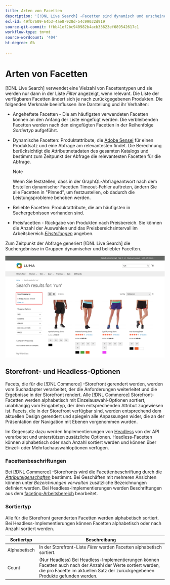 ```yaml
---
title: Arten von Facetten
description: '[!DNL Live Search] -Facetten sind dynamisch und erscheinen in der Filterliste, falls relevant.'
exl-id: 49fb7609-64b3-4ae8-928d-54c99032d919
source-git-commit: ffbb41ef2bc940982b4acb33623ef689542617c1
workflow-type: tm+mt
source-wordcount: '404'
ht-degree: 0%

---
```


# Arten von Facetten

[!DNL Live Search] verwendet eine Vielzahl von Facettentypen und sie werden nur dann in der Liste *Filter* angezeigt, wenn relevant. Die Liste der verfügbaren Facetten ändert sich je nach zurückgegebenen Produkten. Die folgenden Merkmale beeinflussen ihre Darstellung und ihr Verhalten:

* Angeheftete Facetten - Die am häufigsten verwendeten Facetten können an den Anfang der Liste eingefügt werden. Die verbleibenden Facetten werden nach den eingefügten Facetten in der Reihenfolge *Sortiertyp* aufgeführt.
* Dynamische Facetten: Produktattribute, die [Adobe Sensei](https://www.adobe.com/sensei.html) für einen Produktsatz und eine Abfrage am relevantesten findet. Die Berechnung berücksichtigt die Attributmetadaten des gesamten Katalogs und bestimmt zum Zeitpunkt der Abfrage die relevantesten Facetten für die Abfrage.

  >[!NOTE]
  >
  >Wenn Sie feststellen, dass in der GraphQL-Abfrageantwort nach dem Erstellen dynamischer Facetten Timeout-Fehler auftreten, ändern Sie alle Facetten in &quot;Pinned&quot;, um festzustellen, ob dadurch die Leistungsprobleme behoben werden.

* Beliebte Facetten: Produktattribute, die am häufigsten in Suchergebnissen vorhanden sind.
* Preisfacetten - Rückgabe von Produkten nach Preisbereich. Sie können die Anzahl der Auswahlen und das Preisbereichsintervall im Arbeitsbereich [*Einstellungen*](settings.md) angeben.

Zum Zeitpunkt der Abfrage generiert [!DNL Live Search] die Suchergebnisse in Gruppen dynamischer und beliebter Facetten.

![Facets - Price](assets/storefront-search-results-run-price.png)

## Storefront- und Headless-Optionen

Facets, die für die [!DNL Commerce] -Storefront gerendert werden, werden vom Suchadapter verarbeitet, der die Anforderungen weiterleitet und die Ergebnisse in der Storefront rendert. Alle [!DNL Commerce] Storefront-Facetten werden alphabetisch mit Einzelauswahl-Optionen sortiert, unabhängig vom Eingabetyp, der dem entsprechenden Attribut zugewiesen ist. Facets, die in der Storefront verfügbar sind, werden entsprechend dem aktuellen Design gerendert und spiegeln alle Anpassungen wider, die an der Präsentation der Navigation mit Ebenen vorgenommen wurden.

Im Gegensatz dazu werden Implementierungen von [Headless](https://developer.adobe.com/commerce/php/architecture/technical-vision/web-api/) von der API verarbeitet und unterstützen zusätzliche Optionen. Headless-Facetten können alphabetisch oder nach Anzahl sortiert werden und können über Einzel- oder Mehrfachauswahloptionen verfügen.

### Facettenbeschriftungen

Bei [!DNL Commerce] -Storefronts wird die Facettenbeschriftung durch die [*Attributeigenschaften*](https://experienceleague.adobe.com/docs/commerce-admin/catalog/product-attributes/create/attribute-product-create.html) bestimmt. Bei Geschäften mit mehreren Ansichten können unter *Bezeichnungen verwalten* zusätzliche Bezeichnungen definiert werden. Bei Headless-Implementierungen werden Beschriftungen aus dem [faceting-Arbeitsbereich](faceting-workspace.md) bearbeitet.

### Sortiertyp

Alle für die Storefront gerenderten Facetten werden alphabetisch sortiert. Bei Headless-Implementierungen können Facetten alphabetisch oder nach Anzahl sortiert werden.

| Sortiertyp | Beschreibung |
|--- |--- |
| Alphabetisch | In der Storefront-Liste *Filter* werden Facetten alphabetisch sortiert. |
| Count | (Nur Headless) Bei Headless-Implementierungen können Facetten auch nach der Anzahl der Werte sortiert werden, die pro Facette im aktuellen Satz der zurückgegebenen Produkte gefunden werden. |
